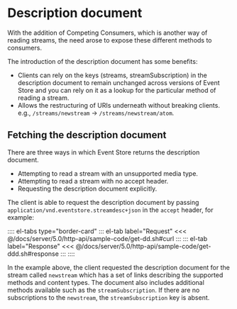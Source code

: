 # Description document

<!-- TODO: Combine with CC pages? -->

With the addition of Competing Consumers, which is another way of reading streams, the need arose to expose these different methods to consumers.

The introduction of the description document has some benefits:

-   Clients can rely on the keys (streams, streamSubscription) in the description document to remain unchanged across versions of Event Store and you can rely on it as a lookup for the particular method of reading a stream.
-   Allows the restructuring of URIs underneath without breaking clients. e.g., `/streams/newstream` -> `/streams/newstream/atom`.

## Fetching the description document

There are three ways in which Event Store returns the description document.

-   Attempting to read a stream with an unsupported media type.
-   Attempting to read a stream with no accept header.
-   Requesting the description document explicitly.

The client is able to request the description document by passing `application/vnd.eventstore.streamdesc+json` in the `accept` header, for example:

:::: el-tabs type="border-card"
::: el-tab label="Request"
<<< @/docs/server/5.0/http-api/sample-code/get-dd.sh#curl
:::
::: el-tab label="Response"
<<< @/docs/server/5.0/http-api/sample-code/get-ddd.sh#response
:::
::::

In the example above, the client requested the description document for the stream called `newstream` which has a set of links describing the supported methods and content types. The document also includes additional methods available such as the `streamSubscription`. If there are no subscriptions to the `newstream`, the `streamSubscription` key is absent.
